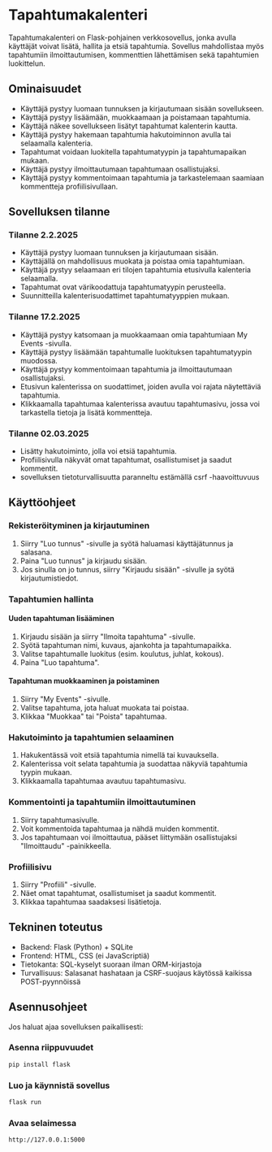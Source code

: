 # Tapahtumakalenteri

Tapahtumakalenteri on Flask-pohjainen verkkosovellus, jonka avulla käyttäjät voivat lisätä, hallita ja etsiä tapahtumia. Sovellus mahdollistaa myös tapahtumiin ilmoittautumisen, kommenttien lähettämisen sekä tapahtumien luokittelun.

## Ominaisuudet

- Käyttäjä pystyy luomaan tunnuksen ja kirjautumaan sisään sovellukseen.
- Käyttäjä pystyy lisäämään, muokkaamaan ja poistamaan tapahtumia.
- Käyttäjä näkee sovellukseen lisätyt tapahtumat kalenterin kautta.
- Käyttäjä pystyy hakemaan tapahtumia hakutoiminnon avulla tai selaamalla kalenteria.
- Tapahtumat voidaan luokitella tapahtumatyypin ja tapahtumapaikan mukaan.
- Käyttäjä pystyy ilmoittautumaan tapahtumaan osallistujaksi.
- Käyttäjä pystyy kommentoimaan tapahtumia ja tarkastelemaan saamiaan kommentteja profiilisivullaan.

## Sovelluksen tilanne

### Tilanne 2.2.2025
- Käyttäjä pystyy luomaan tunnuksen ja kirjautumaan sisään.
- Käyttäjällä on mahdollisuus muokata ja poistaa omia tapahtumiaan.
- Käyttäjä pystyy selaamaan eri tilojen tapahtumia etusivulla kalenteria selaamalla.
- Tapahtumat ovat värikoodattuja tapahtumatyypin perusteella.
- Suunnitteilla kalenterisuodattimet tapahtumatyyppien mukaan.

### Tilanne 17.2.2025
- Käyttäjä pystyy katsomaan ja muokkaamaan omia tapahtumiaan My Events -sivulla.
- Käyttäjä pystyy lisäämään tapahtumalle luokituksen tapahtumatyypin muodossa.
- Käyttäjä pystyy kommentoimaan tapahtumia ja ilmoittautumaan osallistujaksi.
- Etusivun kalenterissa on suodattimet, joiden avulla voi rajata näytettäviä tapahtumia.
- Klikkaamalla tapahtumaa kalenterissa avautuu tapahtumasivu, jossa voi tarkastella tietoja ja lisätä kommentteja.

### Tilanne 02.03.2025
- Lisätty hakutoiminto, jolla voi etsiä tapahtumia.
- Profiilisivulla näkyvät omat tapahtumat, osallistumiset ja saadut kommentit.
- sovelluksen tietoturvallisuutta paranneltu estämällä csrf -haavoittuvuus

## Käyttöohjeet

### Rekisteröityminen ja kirjautuminen
1. Siirry "Luo tunnus" -sivulle ja syötä haluamasi käyttäjätunnus ja salasana.
2. Paina "Luo tunnus" ja kirjaudu sisään.
3. Jos sinulla on jo tunnus, siirry "Kirjaudu sisään" -sivulle ja syötä kirjautumistiedot.

### Tapahtumien hallinta

#### Uuden tapahtuman lisääminen
1. Kirjaudu sisään ja siirry "Ilmoita tapahtuma" -sivulle.
2. Syötä tapahtuman nimi, kuvaus, ajankohta ja tapahtumapaikka.
3. Valitse tapahtumalle luokitus (esim. koulutus, juhlat, kokous).
4. Paina "Luo tapahtuma".

#### Tapahtuman muokkaaminen ja poistaminen
1. Siirry "My Events" -sivulle.
2. Valitse tapahtuma, jota haluat muokata tai poistaa.
3. Klikkaa "Muokkaa" tai "Poista" tapahtumaa.

### Hakutoiminto ja tapahtumien selaaminen
1. Hakukentässä voit etsiä tapahtumia nimellä tai kuvauksella.
2. Kalenterissa voit selata tapahtumia ja suodattaa näkyviä tapahtumia tyypin mukaan.
3. Klikkaamalla tapahtumaa avautuu tapahtumasivu.

### Kommentointi ja tapahtumiin ilmoittautuminen
1. Siirry tapahtumasivulle.
2. Voit kommentoida tapahtumaa ja nähdä muiden kommentit.
3. Jos tapahtumaan voi ilmoittautua, pääset liittymään osallistujaksi "Ilmoittaudu" -painikkeella.

### Profiilisivu
1. Siirry "Profiili" -sivulle.
2. Näet omat tapahtumat, osallistumiset ja saadut kommentit.
3. Klikkaa tapahtumaa saadaksesi lisätietoja.

## Tekninen toteutus
- Backend: Flask (Python) + SQLite
- Frontend: HTML, CSS (ei JavaScriptiä)
- Tietokanta: SQL-kyselyt suoraan ilman ORM-kirjastoja
- Turvallisuus: Salasanat hashataan ja CSRF-suojaus käytössä kaikissa POST-pyynnöissä 

## Asennusohjeet
Jos haluat ajaa sovelluksen paikallisesti:

### Asenna riippuvuudet
```bash
pip install flask
```

### Luo ja käynnistä sovellus
```bash
flask run
```

### Avaa selaimessa
```
http://127.0.0.1:5000
```





